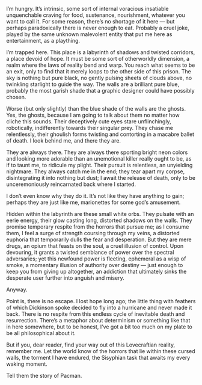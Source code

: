 <!--
.. title: i'm hungry
.. slug: im-hungry
.. date: 2022-04-12 23:07:53 UTC-04:00
.. tags: 
.. category: 
.. link: 
.. description: 
.. type: text
-->

I’m hungry. It’s intrinsic, some sort of internal voracious insatiable unquenchable craving for food, sustenance, nourishment, whatever you want to call it. For some reason, there’s no shortage of it here ― but perhaps paradoxically there is never enough to eat. Probably a cruel joke, played by the same unknown malevolent entity that put me here as entertainment, as a plaything.
<!-- TEASER_END -->
I’m trapped here. This place is a labyrinth of shadows and twisted corridors, a place devoid of hope. It must be some sort of otherworldly dimension, a realm where the laws of reality bend and warp. You reach what seems to be an exit, only to find that it merely loops to the other side of this prison. The sky is nothing but pure black, no gently pulsing sheets of clouds above, no twinkling starlight to guide the way. The walls are a brilliant pure blue, probably the most garish shade that a graphic designer could have possibly chosen.

Worse (but only slightly) than the blue shade of the walls are the ghosts. Yes, the ghosts, because I am going to talk about them no matter how cliche this sounds. Their deceptively cute eyes stare unflinchingly, robotically, indifferently towards their singular prey. They chase me relentlessly, their ghoulish forms twisting and contorting in a macabre ballet of death. I look behind me, and there they are.

They are always there. They are always there sporting bright neon colors and looking more adorable than an unemotional killer really ought to be, as if to taunt me, to ridicule my plight. Their pursuit is relentless, an unyielding nightmare. They always catch me in the end; they tear apart my corpse, disintegrating it into nothing but dust; I await the release of death, only to be unceremoniously reincarnated back where I started.

I don’t even know why they do it. It’s not like they have anything to gain; perhaps they are just like me, marionettes for some god’s amusement.

Hidden within the labyrinth are these small white orbs. They pulsate with an eerie energy, their glow casting long, distorted shadows on the walls. They promise temporary respite from the horrors that pursue me; as I consume them, I feel a surge of strength coursing through my veins, a distorted euphoria that temporarily dulls the fear and desperation. But they are mere drugs, an opium that feasts on the soul, a cruel illusion of control. Upon devouring, it grants a twisted semblance of power over the spectral adversaries; yet this newfound power is fleeting, ephemeral as a wisp of smoke, a momentary illusion of authority over destiny ― just enough to keep you from giving up altogether, an addiction that ultimately sinks the desperate user further into anguish and misery.

Anyway.

Point is, there is no escape. I lost hope long ago; the little thing with feathers of which Dickinson spoke decided to fly into a hurricane and never made it back. There is no respite from this endless cycle of inevitable death and resurrection. There’s a metaphor about determinism or something like that in here somewhere, but to be honest, I’ve got a bit too much on my plate to be all philosophical about it.

But if you, dear reader, find your way out of this Lovecraftian reality, remember me. Let the world know of the horrors that lie within these cursed walls, the torment I have endured, the Sisyphian task that awaits my every waking moment.

Tell them the story of Pacman.